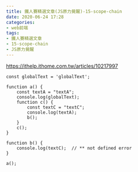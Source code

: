 ```yaml
---
title: 鐵人賽精選文章(JS原力覺醒)-15-scope-chain
date: 2020-06-24 17:28
categories: 
- web前端
tags:
- 鐵人賽精選文章
- 15-scope-chain
- JS原力覺醒
---
```


https://ithelp.ithome.com.tw/articles/10217997

```
const globalText = 'globalText';

function a() {
    const textA = "textA";
    console.log(globalText);
    function c() {
        const textC = "textC";
        console.log(textA);
        b();
    }
    c();
}

function b() {
    console.log(textC);  // ** not defined error
}

a();

```
